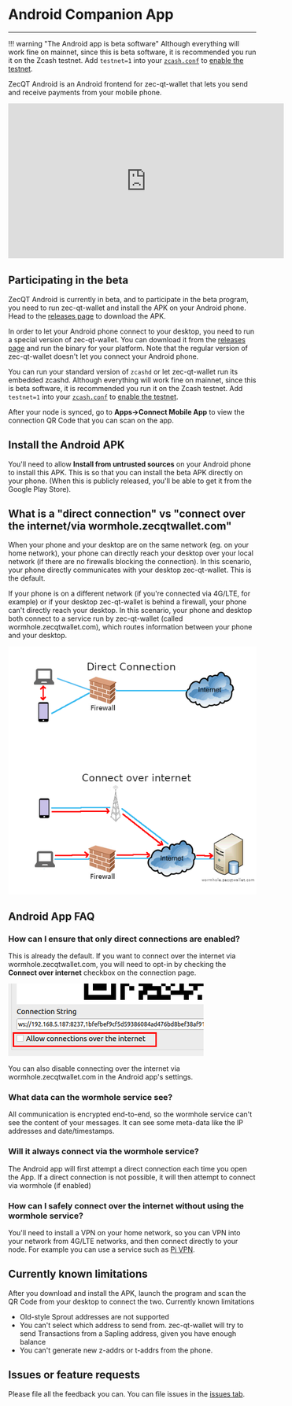 # Android Companion App

---

!!! warning "The Android app is beta software"
    Although everything will work fine on mainnet, since this is beta software, it is recommended you run it on the Zcash testnet. Add `testnet=1` into your [`zcash.conf`](/using-zec-qt-wallet/#customising-zcashconf) to [enable the testnet](/faq/#does-zec-qt-wallet-work-on-testnet).

ZecQT Android is an Android frontend for zec-qt-wallet that lets you send and receive payments from your mobile phone.

<iframe width="560" height="315" src="https://www.youtube-nocookie.com/embed/SIhG8fPsE8c" frameborder="0" allow="accelerometer; autoplay; encrypted-media; gyroscope; picture-in-picture" allowfullscreen></iframe>

## Participating in the beta

ZecQT Android is currently in beta, and to participate in the beta program, you need to run zec-qt-wallet and install the APK on your Android phone. Head to the [releases page](#) to download the APK.

In order to let your Android phone connect to your desktop, you need to run a special version of zec-qt-wallet. You can download it from the [releases page](#) and run the binary for your platform. Note that the regular version of zec-qt-wallet doesn't let you connect your Android phone.

You can run your standard version of `zcashd` or let zec-qt-wallet run its embedded zcashd. Although everything will work fine on mainnet, since this is beta software, it is recommended you run it on the Zcash testnet. Add `testnet=1` into your [`zcash.conf`](/using-zec-qt-wallet/#customising-zcashconf) to [enable the testnet](/faq/#does-zec-qt-wallet-work-on-testnet).

After your node is synced, go to **Apps->Connect Mobile App** to view the connection QR Code that you can scan on the app.

## Install the Android APK

You'll need to allow **Install from untrusted sources** on your Android phone to install this APK. This is so that you can install the beta APK directly on your phone. (When this is publicly released, you'll be able to get it from the Google Play Store).

## What is a "direct connection" vs "connect over the internet/via wormhole.zecqtwallet.com"

When your phone and your desktop are on the same network (eg. on your home network), your phone can directly reach your desktop over your local network (if there are no firewalls blocking the connection). In this scenario, your phone directly communicates with your desktop zec-qt-wallet. This is the default.

If your phone is on a different network (if you're connected via 4G/LTE, for example) or if your desktop zec-qt-wallet is behind a firewall, your phone can't directly reach your desktop. In this scenario, your phone and desktop both connect to a service run by zec-qt-wallet (called wormhole.zecqtwallet.com), which routes information between your phone and your desktop.

![Wormhole connection](/images/wormholeconnect.png)

## Android App FAQ

### How can I ensure that only direct connections are enabled?

This is already the default. If you want to connect over the internet via wormhole.zecqtwallet.com, you will need to opt-in by checking the **Connect over internet** checkbox on the connection page.

![Connect over internet](/images/connectoverinternetcheckbox.png)

You can also disable connecting over the internet via wormhole.zecqtwallet.com in the Android app's settings.

### What data can the wormhole service see?

All communication is encrypted end-to-end, so the wormhole service can't see the content of your messages. It can see some meta-data like the IP addresses and date/timestamps.

### Will it always connect via the wormhole service?

The Android app will first attempt a direct connection each time you open the App. If a direct connection is not possible, it will then attempt to connect via wormhole (if enabled)

### How can I safely connect over the internet without using the wormhole service?

You'll need to install a VPN on your home network, so you can VPN into your network from 4G/LTE networks, and then connect directly to your node. For example you can use a service such as [Pi VPN](https://www.pivpn.io/).

## Currently known limitations

After you download and install the APK, launch the program and scan the QR Code from your desktop to connect the two.
Currently known limitations

* Old-style Sprout addresses are not supported
* You can't select which address to send from. zec-qt-wallet will try to send Transactions from a Sapling address, given you have enough balance
* You can't generate new z-addrs or t-addrs from the phone.

## Issues or feature requests
Please file all the feedback you can. You can file issues in the [issues tab](https://github.com/adityapk00/zqwandroid/issues). 
